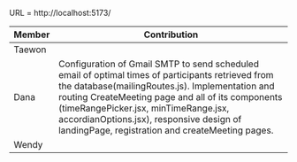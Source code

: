 URL = http://localhost:5173/

| Member | Contribution |
---------|--------------|
| Taewon |     |
| Dana   | Configuration of Gmail SMTP to send scheduled email of optimal times of participants retrieved from the database(mailingRoutes.js). Implementation and routing CreateMeeting page and all of its components (timeRangePicker.jsx, minTimeRange.jsx, accordianOptions.jsx), responsive design of landingPage, registration and createMeeting pages.
| Wendy  |     |
